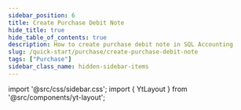 ```yaml
---
sidebar_position: 6
title: Create Purchase Debit Note
hide_title: true
hide_table_of_contents: true
description: How to create purchase debit note in SQL Accounting
slug: /quick-start/purchase/create-purchase-debit-note
tags: ["Purchase"]
sidebar_class_name: hidden-sidebar-items
---
```


import '@src/css/sidebar.css';
import { YtLayout } from '@src/components/yt-layout';

<YtLayout 
    url="https://www.youtube.com/embed/flx0IAbfoh8?autoplay=1"
    videoId="flx0IAbfoh8"
    title="Purchase Debit Note"
/>
